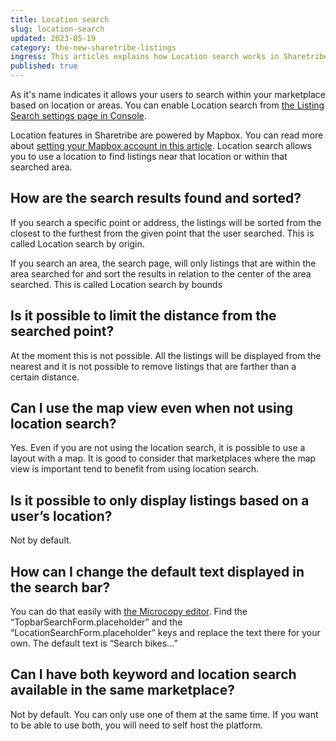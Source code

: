```yaml
---
title: Location search
slug: location-search
updated: 2023-05-19
category: the-new-sharetribe-listings
ingress: This articles explains how Location search works in Sharetribe.
published: true
---
```


As it's name indicates it allows your users to search within your
marketplace based on location or areas. You can enable Location search
from
[the Listing Search settings page in Console](https://flex-console.sharetribe.com/a/listings/listing-search).

Location features in Sharetribe are powered by Mapbox. You can read more
about
[setting your Mapbox account in this article](https://www.sharetribe.com/docs/ftw/how-to-set-up-mapbox-for-ftw/).
Location search allows you to use a location to find listings near that
location or within that searched area.

## How are the search results found and sorted?

If you search a specific point or address, the listings will be sorted
from the closest to the furthest from the given point that the user
searched. This is called Location search by origin.

If you search an area, the search page, will only listings that are
within the area searched for and sort the results in relation to the
center of the area searched. This is called Location search by bounds

## Is it possible to limit the distance from the searched point?

At the moment this is not possible. All the listings will be displayed
from the nearest and it is not possible to remove listings that are
farther than a certain distance.

## Can I use the map view even when not using location search?

Yes. Even if you are not using the location search, it is possible to
use a layout with a map. It is good to consider that marketplaces where
the map view is important tend to benefit from using location search.

## Is it possible to only display listings based on a user’s location?

Not by default.

## How can I change the default text displayed in the search bar?

You can do that easily with
[the Microcopy editor](https://www.sharetribe.com/docs/operator-guides/how-to-use-microcopy-editor/).
Find the “TopbarSearchForm.placeholder” and the
“LocationSearchForm.placeholder” keys and replace the text there for
your own. The default text is “Search bikes…”

## Can I have both keyword and location search available in the same marketplace?

Not by default. You can only use one of them at the same time. If you
want to be able to use both, you will need to self host the platform.
